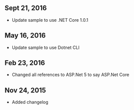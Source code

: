 ## Sept 21, 2016
- Update sample to use .NET Core 1.0.1

## May 16, 2016
- Update sample to use Dotnet CLI

## Feb 23, 2016
- Changed all references to ASP.Net 5 to say ASP.Net Core

## Nov 24, 2015
- Added changelog
